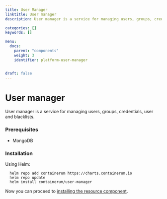 ```yaml
---
title: User Manager
linktitle: User manager
description: User manager is a service for managing users, groups, credentials, user and domain blacklists.

categories: []
keywords: []

menu:
  docs:
    parent: "components"
    weight: 3
    identifier: platform-user-manager


draft: false
---
```


# User manager

User manager is a service for managing users, groups, credentials, user and blacklists.

### Prerequisites

- MongoDB

### Installation

Using Helm:

```
  helm repo add containerum https://charts.containerum.io
  helm repo update
  helm install containerum/user-manager
```

Now you can proceed to [installing the resource component](/platform/components/resource).
